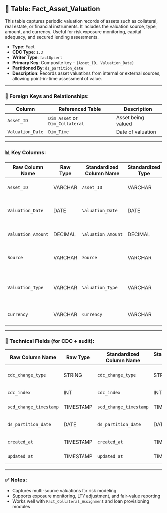 ## 📜 Table: Fact_Asset_Valuation

This table captures periodic valuation records of assets such as collateral, real estate, or financial instruments. It includes the valuation source, type, amount, and currency. Useful for risk exposure monitoring, capital adequacy, and secured lending assessments.

- **Type**: Fact  
- **CDC Type**: `1.3`  
- **Writer Type**: `factUpsert`  
- **Primary Key**: Composite key – `(Asset_ID, Valuation_Date)`  
- **Partitioned By**: `ds_partition_date`  
- **Description**: Records asset valuations from internal or external sources, allowing point-in-time assessment of value.

---

### 🔗 Foreign Keys and Relationships:

| Column           | Referenced Table       | Description |
|------------------|------------------------|-------------|
| `Asset_ID`       | `Dim_Asset` or `Dim_Collateral` | Asset being valued  |
| `Valuation_Date` | `Dim_Time`             | Date of valuation    |

---

### 📊 Key Columns:

| Raw Column Name     | Raw Type | Standardized Column Name | Standardized Type | Description                                     | PK  | Note                        |
|---------------------|----------|---------------------------|--------------------|-------------------------------------------------|-----|-----------------------------|
| `Asset_ID`          | VARCHAR  | `Asset_ID`                | VARCHAR            | Identifier of the asset                         | ✅  | FK to `Dim_Asset` or `Dim_Collateral` |
| `Valuation_Date`    | DATE     | `Valuation_Date`          | DATE               | Date valuation was performed                    | ✅  | FK to `Dim_Time`             |
| `Valuation_Amount`  | DECIMAL  | `Valuation_Amount`        | DECIMAL            | Estimated value of asset                        |     |                             |
| `Source`            | VARCHAR  | `Source`                  | VARCHAR            | Source of valuation (internal, external)        |     |                             |
| `Valuation_Type`    | VARCHAR  | `Valuation_Type`          | VARCHAR            | Type of valuation (market, book, appraisal)     |     |                             |
| `Currency`          | VARCHAR  | `Currency`                | VARCHAR            | Currency used in valuation                      |     |                             |

---

### 🧪 Technical Fields (for CDC + audit):

| Raw Column Name        | Raw Type | Standardized Column Name | Standardized Type | Description                                  | PK  | Note |
|------------------------|----------|---------------------------|--------------------|----------------------------------------------|-----|------|
| `cdc_change_type`      | STRING   | `cdc_change_type`         | STRING             | `'cdc_insert'` or `'cdc_update'`             |     | CDC 1.3 logic           |
| `cdc_index`            | INT      | `cdc_index`               | INT                | Sequence/order indicator                     |     | Optional                |
| `scd_change_timestamp` | TIMESTAMP| `scd_change_timestamp`    | TIMESTAMP          | Time record was processed                    |     |                          |
| `ds_partition_date`    | DATE     | `ds_partition_date`       | DATE               | Partitioning date (usually Valuation_Date)    |     |                          |
| `created_at`           | TIMESTAMP| `created_at`              | TIMESTAMP          | Insertion timestamp                          |     |                          |
| `updated_at`           | TIMESTAMP| `updated_at`              | TIMESTAMP          | Last update timestamp                        |     |                          |

---

### ✅ Notes:
- Captures multi-source valuations for risk modeling
- Supports exposure monitoring, LTV adjustment, and fair-value reporting
- Works well with `Fact_Collateral_Assignment` and loan provisioning modules
